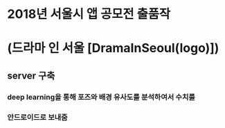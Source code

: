  # 2018년 서울시 앱 공모전 출품작
 # (드라마 인 서울 [DramaInSeoul(logo)])

## server 구축

### deep learning을 통해 포즈와 배경 유사도를 분석하여서 수치를 
### 안드로이드로 보내줌
